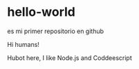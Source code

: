 # hello-world
es mi primer repositorio en github

Hi humans!

Hubot here, I like Node.js and Coddeescript 
